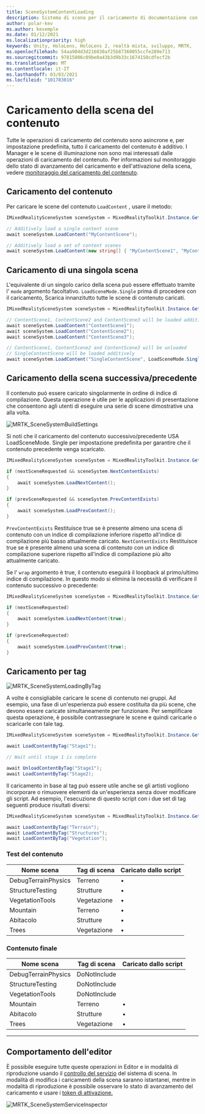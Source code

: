 ```yaml
---
title: SceneSystemContentLoading
description: Sistema di scena per il caricamento di documentazione con MRTK
author: polar-kev
ms.author: kesemple
ms.date: 01/12/2021
ms.localizationpriority: high
keywords: Unity, HoloLens, HoloLens 2, realtà mista, sviluppo, MRTK,
ms.openlocfilehash: 54aa904d3d216030af25b87360055ccfe289e713
ms.sourcegitcommit: 97815006c09be0a43b3d9b33c1674150cdfecf2b
ms.translationtype: MT
ms.contentlocale: it-IT
ms.lasthandoff: 03/03/2021
ms.locfileid: "101783016"
---
```

# <a name="content-scene-loading"></a>Caricamento della scena del contenuto

Tutte le operazioni di caricamento del contenuto sono asincrone e, per impostazione predefinita, tutto il caricamento del contenuto è additivo. I Manager e le scene di illuminazione non sono mai interessati dalle operazioni di caricamento del contenuto. Per informazioni sul monitoraggio dello stato di avanzamento del caricamento e dell'attivazione della scena, vedere [monitoraggio del caricamento del contenuto](SceneSystemLoadProgress.md).

## <a name="loading-content"></a>Caricamento del contenuto

Per caricare le scene del contenuto `LoadContent` , usare il metodo:

```c#
IMixedRealitySceneSystem sceneSystem = MixedRealityToolkit.Instance.GetService<IMixedRealitySceneSystem>();

// Additively load a single content scene
await sceneSystem.LoadContent("MyContentScene");

// Additively load a set of content scenes
await sceneSystem.LoadContent(new string[] { "MyContentScene1", "MyContentScene2", "MyContentScene3" });
```

## <a name="single-scene-loading"></a>Caricamento di una singola scena

L'equivalente di un singolo carico della scena può essere effettuato tramite l' `mode` argomento facoltativo. `LoadSceneMode.Single` prima di procedere con il caricamento, Scarica innanzitutto tutte le scene di contenuto caricati.

```c#
IMixedRealitySceneSystem sceneSystem = MixedRealityToolkit.Instance.GetService<IMixedRealitySceneSystem>();

// ContentScene1, ContentScene2 and ContentScene3 will be loaded additively
await sceneSystem.LoadContent("ContentScene1");
await sceneSystem.LoadContent("ContentScene2");
await sceneSystem.LoadContent("ContentScene3");

// ContentScene1, ContentScene2 and ContentScene3 will be unloaded
// SingleContentScene will be loaded additively
await sceneSystem.LoadContent("SingleContentScene", LoadSceneMode.Single);
```

## <a name="next--previous-scene-loading"></a>Caricamento della scena successiva/precedente

Il contenuto può essere caricato singolarmente in ordine di indice di compilazione. Questa operazione è utile per le applicazioni di presentazione che consentono agli utenti di eseguire una serie di scene dimostrative una alla volta.

![MRTK_SceneSystemBuildSettings](../Images/SceneSystem/MRTK_SceneSystemBuildSettings.png)

Si noti che il caricamento del contenuto successivo/precedente USA LoadSceneMode. Single per impostazione predefinita per garantire che il contenuto precedente venga scaricato.

```c#
IMixedRealitySceneSystem sceneSystem = MixedRealityToolkit.Instance.GetService<IMixedRealitySceneSystem>();

if (nextSceneRequested && sceneSystem.NextContentExists)
{
    await sceneSystem.LoadNextContent();
}

if (prevSceneRequested && sceneSystem.PrevContentExists)
{
    await sceneSystem.LoadPrevContent();
}
```

`PrevContentExists` Restituisce true se è presente almeno una scena di contenuto con un indice di compilazione inferiore rispetto all'indice di compilazione più basso attualmente caricato. `NextContentExists` Restituisce true se è presente almeno una scena di contenuto con un indice di compilazione superiore rispetto all'indice di compilazione più alto attualmente caricato.

Se l' `wrap` argomento è true, il contenuto eseguirà il loopback al primo/ultimo indice di compilazione. In questo modo si elimina la necessità di verificare il contenuto successivo o precedente:

```c#
IMixedRealitySceneSystem sceneSystem = MixedRealityToolkit.Instance.GetService<IMixedRealitySceneSystem>();

if (nextSceneRequested)
{
    await sceneSystem.LoadNextContent(true);
}

if (prevSceneRequested)
{
    await sceneSystem.LoadPrevContent(true);
}
```

## <a name="loading-by-tag"></a>Caricamento per tag

![MRTK_SceneSystemLoadingByTag](../Images/SceneSystem/MRTK_SceneSystemLoadingByTag.png)

A volte è consigliabile caricare le scene di contenuto nei gruppi. Ad esempio, una fase di un'esperienza può essere costituita da più scene, che devono essere caricate simultaneamente per funzionare. Per semplificare questa operazione, è possibile contrassegnare le scene e quindi caricarle o scaricarle con tale tag.

```c#
IMixedRealitySceneSystem sceneSystem = MixedRealityToolkit.Instance.GetService<IMixedRealitySceneSystem>();

await LoadContentByTag("Stage1");

// Wait until stage 1 is complete

await UnloadContentByTag("Stage1");
await LoadContentByTag("Stage2);
```

Il caricamento in base al tag può essere utile anche se gli artisti vogliono incorporare o rimuovere elementi da un'esperienza senza dover modificare gli script. Ad esempio, l'esecuzione di questo script con i due set di tag seguenti produce risultati diversi:

```c#
IMixedRealitySceneSystem sceneSystem = MixedRealityToolkit.Instance.GetService<IMixedRealitySceneSystem>();

await LoadContentByTag("Terrain");
await LoadContentByTag("Structures");
await LoadContentByTag("Vegetation");
```

### <a name="testing-content"></a>Test del contenuto

Nome scena | Tag di scena | Caricato dallo script
---|---|---
DebugTerrainPhysics | Terreno | •
StructureTesting | Strutture | •
VegetationTools | Vegetazione | •
Mountain | Terreno | •
Abitacolo | Strutture | •
Trees | Vegetazione | •

### <a name="final-content"></a>Contenuto finale

Nome scena | Tag di scena | Caricato dallo script
---|---|---
DebugTerrainPhysics | DoNotInclude |
StructureTesting | DoNotInclude |
VegetationTools | DoNotInclude |
Mountain | Terreno | •
Abitacolo | Strutture | •
Trees | Vegetazione | •

---

## <a name="editor-behavior"></a>Comportamento dell'editor

È possibile eseguire tutte queste operazioni in Editor e in modalità di riproduzione usando il [controllo del servizio](../../out-of-scope/MixedRealityConfigurationGuide.md#editor-utilities) del sistema di scena. In modalità di modifica i caricamenti della scena saranno istantanei, mentre in modalità di riproduzione è possibile osservare lo stato di avanzamento del caricamento e usare i [token di attivazione.](SceneSystemLoadProgress.md)

![MRTK_SceneSystemServiceInspector](../Images/SceneSystem/MRTK_SceneSystemServiceInspector.PNG)
